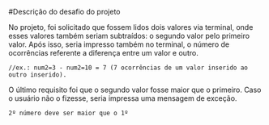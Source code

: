 #Descrição do desafio do projeto

No projeto, foi solicitado que fossem lidos dois valores via terminal, onde esses valores também seriam subtraídos: o segundo valor pelo primeiro valor.
 Após isso, seria impresso também no terminal, o número de ocorrências referente a diferença entre um valor e outro. 
```
//ex.: num2=3 - num2=10 = 7 (7 ocorrências de um valor inserido ao outro inserido).
```
O último requisito foi que o segundo valor fosse maior que o primeiro. Caso o usuário não o fizesse, seria impressa uma mensagem de exceção. 
```
2º número deve ser maior que o 1º
```